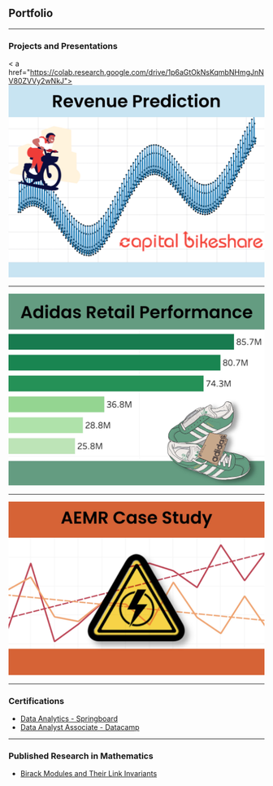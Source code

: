 ## Portfolio

---

### Projects and Presentations

< a href="https://colab.research.google.com/drive/1p6aGtOkNsKqmbNHmgJnNV80ZVVy2wNkJ">
<img src="images/cbrp.JPG?raw=true"/></a>

---
[](/pdf/sample_presentation.pdf)
<img src="images/arp.JPG?raw=true"/>

---
[](https://public.tableau.com/app/profile/regina.bauernschmidt/viz/AEMR_16814438763720/AEMRPresentation?publish=yes)
<img src="images/aemrcs.jpg?raw=true"/>

---

### Certifications
- [Data Analytics - Springboard](https://www.credential.net/bdb12c89-8c15-4917-a8b5-f0b95e1aaf5f)
- [Data Analyst Associate - Datacamp](https://www.datacamp.com/certificate/DAA0014467957833)

---

### Published Research in Mathematics
- [Birack Modules and Their Link Invariants](https://www.worldscientific.com/doi/abs/10.1142/S0219199713500065)
